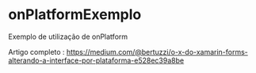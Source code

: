 # onPlatformExemplo
Exemplo de utilização de onPlatform

Artigo completo : https://medium.com/@bertuzzi/o-x-do-xamarin-forms-alterando-a-interface-por-plataforma-e528ec39a8be
